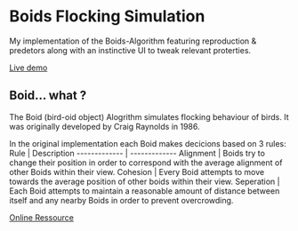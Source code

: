 # Boids Flocking Simulation

My implementation of the Boids-Algorithm featuring reproduction & predetors along with an instinctive UI to tweak relevant proterties.

[Live demo](https://boids-simulation.vercel.app/)

## Boid... what ?

The Boid (bird-oid object) Alogrithm simulates flocking behaviour of birds. It was originally developed by Craig Raynolds in 1986.

In the original implementation each Boid makes decicions based on 3 rules:
Rule | Description
------------- | -------------
Alignment | Boids try to change their position in order to correspond with the average alignment of other Boids within their view.
Cohesion | Every Boid attempts to move towards the average position of other boids within their view.
Seperation | Each Boid attempts to maintain a reasonable amount of distance between itself and any nearby Boids in order to prevent overcrowding.

[Online Ressource](https://www.red3d.com/cwr/boids/)
